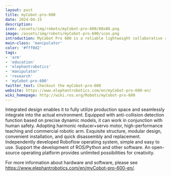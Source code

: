 ```yaml
---
layout: post
title: myCobot-pro-600
date: 2024-04-15
description:
icon: /assets/img/robots/myCobot-pro-600/80x80.png
image: /assets/img/robots/myCobot-pro-600/icon.png
introduction: MyCobot Pro 600 is a reliable lightweight collaborative robot developed by Elephant Robotics, featuring a mini integrated design.
main-class: 'manipulator'
color: '#fff0d2'
tags:
- 'arm'
- 'education'
- 'elephantrobotics'
- 'manipulator'
- 'research'
- 'myCobot-pro-600'
twitter_text: Checkout the myCobot-pro-600
website: https://www.elephantrobotics.com/en/myCobot-pro-600-en/
wiki_homepage: http://wiki.ros.org/Robots/myCobot-pro-600
---
```




Integrated design enables it to fully utilize production space and seamlessly integrate into the actual environment. Equipped with anti-collision detection function based on precise dynamic models, it can work in conjunction with human safety. Adopting harmonic reducer+servo motor, high-performance teaching and commercial robotic arm. Exquisite structure, modular design, convenient installation, and quick disassembly and replacement.
Independently developed Roboflow operating system, simple and easy to use. Support the development of ROS/Python and other software. An open-source operating platform provides unlimited possibilities for creativity.

For more information about hardware and software, please see <https://www.elephantrobotics.com/en/myCobot-pro-600-en/>.